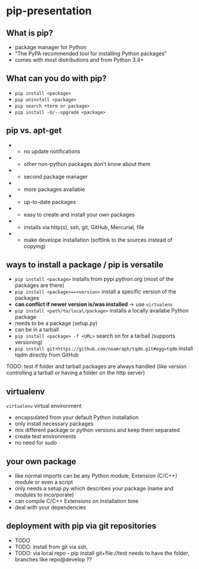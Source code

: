 pip-presentation
================

What is pip?
----
* package manager for Python
* "The PyPA recommended tool for installing Python packages"
* comes with most distributions and from Python 3.4+


What can you do with pip?
----
* `pip install <package>`
* `pip uninstall <package>`
* `pip search <term or package>`
* `pip install -U/--upgrade <package>`


pip vs. apt-get
----
- - no update notifications
- - other non-python packages don't know about them 
- - second package manager
- + more packages available
- + up-to-date packages
- + easy to create and install your own packages
- + installs via http(s), ssh, git, GitHub, Mercurial, file
- + make develope installation (softlink to the sources instead of copying)


ways to install a package / pip is versatile
----
- `pip install <package>` installs from pypi.python.org (most of the packages are there)
- `pip install <package>==<version>` install a specific version of the packages
 - **can conflict if newer version is/was installed** -> use `virtualenv`
- `pip install <path/to/local/package>` installs a locally availabe Python package
- needs to be a package (setup.py)
- can be in a tarball
- `pip install <package> -f <URL>` search on <URL> for a <package> tarball (supports versioning)
- `pip install git+https://github.com/noamraph/tqdm.git#egg=tqdm` install tqdm directly from GitHub

TODO: test if folder and tarball packages are always handled (like version controlling a tarball or having a folder on the http server)


virtualenv
----
`virtualenv` virtual environment
- encapsulated from your default Python installation
- only install necessary packages
- mix different package or python versions and keep them separated
- create test environments
- no need for sudo


your own package
----
- like normal imports can be any Python module, Extension (C/C++) module or even a script
- only needs a setup.py which describes your package (name and modules to incorporate)
- can compile C/C++ Extensions on installation time
- deal with your dependencies

deployment with pip via git repositories
----
- TODO
- TODO: install from git via ssh,
- TODO: via local repo - pip install git+file://test needs to have the folder, branches like repo@develop ??
